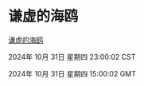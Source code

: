 # 谦虚的海鸥
[谦虚的海鸥](http://219.139.197.74:56308/qxdho/course/base/hotlink/index.php)

2024年 10月 31日 星期四 23:00:02 CST

2024年 10月 31日 星期四 15:00:02 GMT
